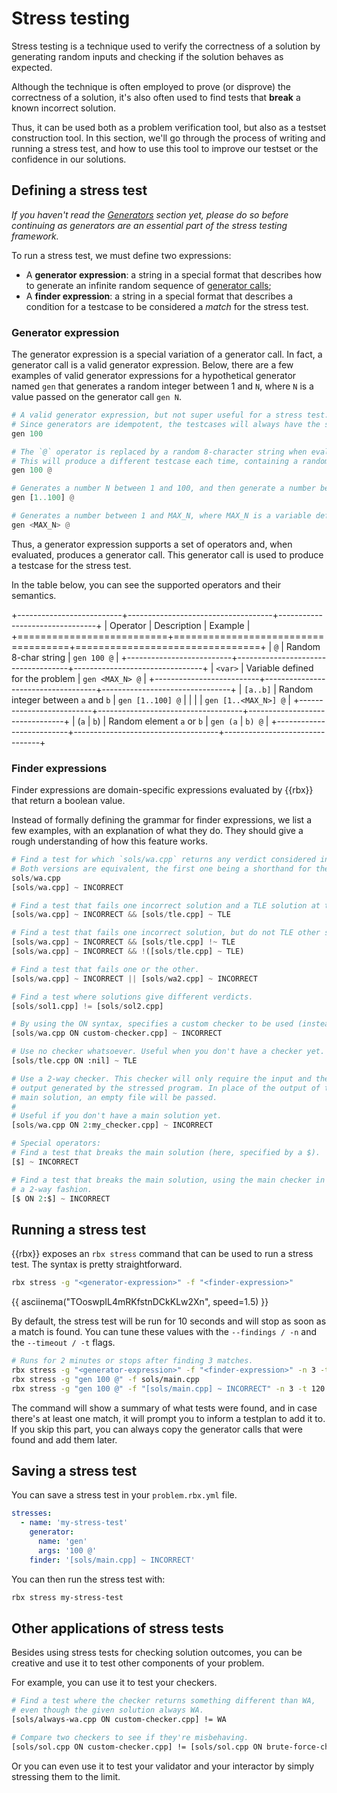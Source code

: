 # Stress testing

Stress testing is a technique used to verify the correctness of a solution by generating random inputs
and checking if the solution behaves as expected.

Although the technique is often employed to prove (or disprove) the correctness of a solution, it's
also often used to find tests that **break** a known incorrect solution.

Thus, it can be used both as a problem verification tool, but also as a testset construction tool. In this section, we'll go through the process of writing and running a stress test, and how to use this tool to
improve our testset or the confidence in our solutions.

## Defining a stress test

*If you haven't read the [Generators](testset/generators.md) section yet, please do so before continuing as
generators are an essential part of the stress testing framework.*

To run a stress test, we must define two expressions:

- A **generator expression**: a string in a special format that describes how to generate an
  infinite random sequence of [generator calls](testset/generators.md#generator-calls);
- A **finder expression**: a string in a special format that describes a condition for a testcase
  to be considered a *match* for the stress test.

### Generator expression

The generator expression is a special variation of a generator call. In fact, a generator call
is a valid generator expression. Below, there are a few examples of valid generator expressions
for a hypothetical generator named `gen` that generates a random integer between 1 and `N`, where `N`
is a value passed on the generator call `gen N`.

```py
# A valid generator expression, but not super useful for a stress test.
# Since generators are idempotent, the testcases will always have the same number.
gen 100

# The `@` operator is replaced by a random 8-character string when evaluated.
# This will produce a different testcase each time, containing a random integer between 1 and 100.
gen 100 @

# Generates a number N between 1 and 100, and then generate a number between 1 and N.
gen [1..100] @

# Generates a number between 1 and MAX_N, where MAX_N is a variable defined for the problem.
gen <MAX_N> @
```

Thus, a generator expression supports a set of operators and, when evaluated, produces a generator call.
This generator call is used to produce a testcase for the stress test.

In the table below, you can see the supported operators and their semantics.

+--------------------------+------------------------------------+--------------------------------+
|         Operator         |            Description             |            Example             |
+==========================+====================================+================================+
| `@`                      | Random 8-char string               | `gen 100 @`                    |
+--------------------------+------------------------------------+--------------------------------+
| `<var>`                  | Variable defined for the problem   | `gen <MAX_N> @`                |
+--------------------------+------------------------------------+--------------------------------+
| `[a..b]`                 | Random integer between `a` and `b` | `gen [1..100] @`               |
|                          |                                    | `gen [1..<MAX_N>] @`           |
+--------------------------+------------------------------------+--------------------------------+
| (`a` &VerticalLine; `b`) | Random element `a` or `b`          | `gen (a` &VerticalLine; `b) @` |
+--------------------------+------------------------------------+--------------------------------+

### Finder expressions

Finder expressions are domain-specific expressions evaluated by {{rbx}} that return a boolean value.

Instead of formally defining the grammar for finder expressions, we list a few examples, with an explanation of what they do. They should give a rough understanding
of how this feature works.

```py
# Find a test for which `sols/wa.cpp` returns any verdict considered incorrect.
# Both versions are equivalent, the first one being a shorthand for the second.
sols/wa.cpp
[sols/wa.cpp] ~ INCORRECT

# Find a test that fails one incorrect solution and a TLE solution at the same time.
[sols/wa.cpp] ~ INCORRECT && [sols/tle.cpp] ~ TLE

# Find a test that fails one incorrect solution, but do not TLE other solution at the same time.
[sols/wa.cpp] ~ INCORRECT && [sols/tle.cpp] !~ TLE
[sols/wa.cpp] ~ INCORRECT && !([sols/tle.cpp] ~ TLE)

# Find a test that fails one or the other.
[sols/wa.cpp] ~ INCORRECT || [sols/wa2.cpp] ~ INCORRECT

# Find a test where solutions give different verdicts.
[sols/sol1.cpp] != [sols/sol2.cpp]

# By using the ON syntax, specifies a custom checker to be used (instead of the main one).
[sols/wa.cpp ON custom-checker.cpp] ~ INCORRECT

# Use no checker whatsoever. Useful when you don't have a checker yet.
[sols/tle.cpp ON :nil] ~ TLE

# Use a 2-way checker. This checker will only require the input and the
# output generated by the stressed program. In place of the output of the
# main solution, an empty file will be passed.
#
# Useful if you don't have a main solution yet.
[sols/wa.cpp ON 2:my_checker.cpp] ~ INCORRECT

# Special operators:
# Find a test that breaks the main solution (here, specified by a $).
[$] ~ INCORRECT

# Find a test that breaks the main solution, using the main checker in
# a 2-way fashion.
[$ ON 2:$] ~ INCORRECT
```

## Running a stress test

{{rbx}} exposes an `rbx stress` command that can be used to run a stress test. The syntax is pretty straightforward.

```sh
rbx stress -g "<generator-expression>" -f "<finder-expression>"
```

{{ asciinema("TOoswpIL4mRKfstnDCkKLw2Xn", speed=1.5) }}

By default, the stress test will be run for 10 seconds and will stop as soon as a match is found. You can tune these values
with the `--findings / -n` and the `--timeout / -t` flags.

```sh
# Runs for 2 minutes or stops after finding 3 matches.
rbx stress -g "<generator-expression>" -f "<finder-expression>" -n 3 -t 120
rbx stress -g "gen 100 @" -f sols/main.cpp
rbx stress -g "gen 100 @" -f "[sols/main.cpp] ~ INCORRECT" -n 3 -t 120
```

The command will show a summary of what tests were found, and in case there's at least one match, it will
prompt you to inform a testplan to add it to. If you skip this part, you can always copy the generator calls
that were found and add them later.

## Saving a stress test

You can save a stress test in your `problem.rbx.yml` file.

```yaml
stresses:
  - name: 'my-stress-test'
    generator:
      name: 'gen'
      args: '100 @'
    finder: '[sols/main.cpp] ~ INCORRECT'
```

You can then run the stress test with:

```sh
rbx stress my-stress-test
```

## Other applications of stress tests

Besides using stress tests for checking solution outcomes, you can be creative and use it to test other components of your problem.

For example, you can use it to test your checkers.

```sh
# Find a test where the checker returns something different than WA,
# even though the given solution always WA.
[sols/always-wa.cpp ON custom-checker.cpp] != WA

# Compare two checkers to see if they're misbehaving.
[sols/sol.cpp ON custom-checker.cpp] != [sols/sol.cpp ON brute-force-checker.cpp]
```

Or you can even use it to test your validator and your interactor by simply stressing them to the limit.




